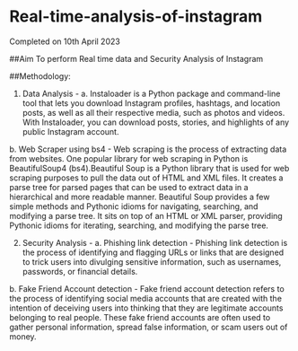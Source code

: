 # Real-time-analysis-of-instagram
Completed on 10th April 2023

##Aim 
To perform Real time data and Security Analysis of Instagram

##Methodology:

1. Data Analysis -
a. Instaloader is a Python package and command-line tool that lets you download
Instagram profiles, hashtags, and location posts, as well as all their respective
media, such as photos and videos. With Instaloader, you can download posts,
stories, and highlights of any public Instagram account.

b. Web Scraper using bs4 - Web scraping is the process of extracting data from
websites. One popular library for web scraping in Python is BeautifulSoup4
(bs4).Beautiful Soup is a Python library that is used for web scraping purposes to
pull the data out of HTML and XML files. It creates a parse tree for parsed pages
that can be used to extract data in a hierarchical and more readable manner.
Beautiful Soup provides a few simple methods and Pythonic idioms for navigating,
searching, and modifying a parse tree. It sits on top of an HTML or XML parser,
providing Pythonic idioms for iterating, searching, and modifying the parse tree.

2. Security Analysis -
a. Phishing link detection - Phishing link detection is the process of identifying and
flagging URLs or links that are designed to trick users into divulging sensitive
information, such as usernames, passwords, or financial details.

b. Fake Friend Account detection - Fake friend account detection refers to the process
of identifying social media accounts that are created with the intention of deceiving
users into thinking that they are legitimate accounts belonging to real people. These
fake friend accounts are often used to gather personal information, spread false
information, or scam users out of money.
